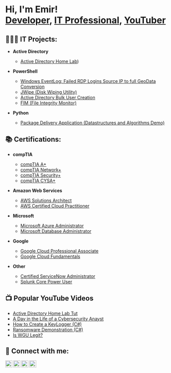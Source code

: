 <h1>Hi, I'm Emir! <br/><a href="https://github.com/emirtaylor">Developer</a>, <a href="https://www.linkedin.com/in/emirtaylor/">IT Professional</a>, <a href="https://www.youtube.com/c/emirtaylor">YouTuber</a></h1>

<h2>👨🏾‍💻 IT Projects:</h2>

- <b>Active Directory</b>
  - [Active Directory Home Lab](https://github.com/emirtaylor/ActiveDirectoryLab))

- <b>PowerShell</b>
  - [Windows EventLog: Failed RDP Logins Source IP to full GeoData Conversion](https://github.com/joshmadakor1/Sentinel-Lab)
  - [JWipe (Disk Wiping Utility)](https://github.com/joshmadakor1/Jwipe.PowerShell)
  - [Active Directory Bulk User Creation](https://github.com/joshmadakor1/AD_PS)
  - [FIM (File Integrity Monitor)](https://github.com/joshmadakor1/PowerShell-Integrity-FIM)

- <b>Python</b>
  - [Package Delivery Application (Datastructures and Algorithms Demo)](https://github.com/joshmadakor1/Package-Delivery-Pathfinding-Algorithm)

<h2>📚 Certifications:</h2>

- <b>compTIA</b>
  - [compTIA A+](https://github.com/emirtaylor/Sentinel-Lab)
  - [compTIA Network+](https://github.com/emirtaylor/Sentinel-Lab)
  - [compTIA Security+](https://github.com/emirtaylor/Sentinel-Lab)
  - [compTIA CYSA+](https://github.com/emirtaylor/Sentinel-Lab)

- <b>Amazon Web Services</b>
  - [AWS Solutions Architect](https://github.com/emirtaylor/Sentinel-Lab)
  - [AWS Certified Cloud Practitioner](https://github.com/emirtaylor/Sentinel-Lab)

- <b>Microsoft</b>
  - [Microsoft Azure Administrator](https://github.com/emirtaylor/Sentinel-Lab)
  - [Microsoft Database Administrator](https://github.com/emirtaylor/Sentinel-Lab)

- <b>Google</b>
  - [Google Cloud Professional Associate](https://github.com/emirtaylor/Sentinel-Lab)
  - [Google Cloud Fundamentals](https://github.com/emirtaylor/Sentinel-Lab)

- <b>Other</b>
  - [Certified ServiceNow Administrator](https://github.com/emirtaylor/Sentinel-Lab)
  - [Splunk Core Power User](https://github.com/emirtaylor/Sentinel-Lab)


<h2>📺 Popular YouTube Videos</h2>

- [Active Directory Home Lab Tut](https://www.youtube.com/watch?v=a83ASGn_V_s)
- [A Day in the Life of a Cybersecurity Anayst](https://www.youtube.com/watch?v=uHy3oM7NnoU)
- [How to Create a KeyLogger (C#)](https://www.youtube.com/watch?v=N-L9hklSlNk)
- [Ransomware Demonstration (C#)](https://www.youtube.com/watch?v=OfvdQeh79s0)
- [Is WGU Legit?](https://www.youtube.com/watch?v=E2MwRWxDBkA)

<h2> 🤳 Connect with me:</h2>

[<img align="left" alt="JoshMadakor | YouTube" width="22px" src="https://cdn.jsdelivr.net/npm/simple-icons@v3/icons/youtube.svg" />][youtube]
[<img align="left" alt="JoshMadakor | Twitter" width="22px" src="https://cdn.jsdelivr.net/npm/simple-icons@v3/icons/twitter.svg" />][twitter]
[<img align="left" alt="JoshMadakor | LinkedIn" width="22px" src="https://cdn.jsdelivr.net/npm/simple-icons@v3/icons/linkedin.svg" />][linkedin]
[<img align="left" alt="JoshMadakor | Instagram" width="22px" src="https://cdn.jsdelivr.net/npm/simple-icons@v3/icons/instagram.svg" />][instagram]

[twitter]: https://twitter.com/mirvcle
[youtube]: https://www.youtube.com/c/mirvcle
[instagram]: https://www.instagram.com/mirvcle/
[linkedin]: https://linkedin.com/in/emirtaylor

<!--
**joshmadakor1/joshmadakor1** is a ✨ _special_ ✨ repository because its `README.md` (this file) appears on your GitHub profile.

Here are some ideas to get you started:

- 🔭 I’m currently working on ...
- 🌱 I’m currently learning ...
- 👯 I’m looking to collaborate on ...
- 🤔 I’m looking for help with ...
- 💬 Ask me about ...
- 📫 How to reach me: ...
- 😄 Pronouns: ...
- ⚡ Fun fact: ...
-->
